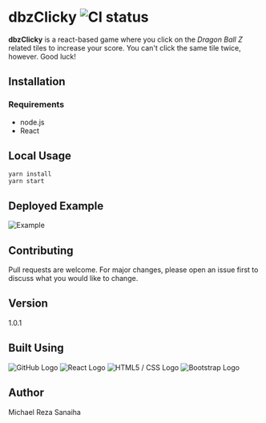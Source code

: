 # dbzClicky ![CI status](https://img.shields.io/badge/build-passing-brightgreen.svg)

**dbzClicky** is a react-based game where you click on the *Dragon Ball Z* related tiles to increase your score. You can't click the same tile twice, however. Good luck!

## Installation

### Requirements

* node.js
* React

## Local Usage

```node
yarn install
yarn start
```

## Deployed Example

![Example](https://drive.google.com/file/d/1D6UPOt9mThyM81gfS-1YE7tn-LXPg_kY/view)

## Contributing

Pull requests are welcome. For major changes, please open an issue first to discuss what you would like to change.

## Version

1.0.1

## Built Using

![GitHub Logo](https://logoeps.com/wp-content/uploads/2014/05/37318-github-logo-icon-vector-icon-vector-eps-200x200.png) ![React Logo](https://hackr.io/tutorials/learn-react/logo/logo-react?ver=1535019497) ![HTML5 / CSS Logo](http://www.thewebfusion.com/wp-content/uploads/2018/09/Logo-HTML5-CSS3-200.png) ![Bootstrap Logo](https://img.betapage.co/logo/97757977-97759059.jpg?w=200&h=200&fit=crop)

## Author

Michael Reza Sanaiha